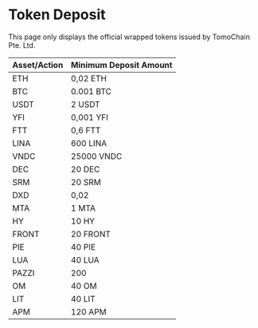 # Token Deposit

This page only displays the official wrapped tokens issued by TomoChain Pte. Ltd.

| Asset/Action | Minimum Deposit Amount |
| :--- | :--- |
| ETH | 0,02 ETH |
| BTC | 0.001 BTC |
| USDT | 2 USDT |
| YFI | 0,001 YFI |
| FTT | 0,6 FTT |
| LINA | 600 LINA |
| VNDC | 25000 VNDC |
| DEC | 20 DEC |
| SRM | 20 SRM |
| DXD | 0,02 |
| MTA | 1 MTA |
| HY | 10 HY |
| FRONT | 20 FRONT |
| PIE | 40 PIE |
| LUA | 40 LUA |
| PAZZI | 200 |
| OM | 40 OM |
| LIT | 40 LIT |
| APM | 120 APM |



